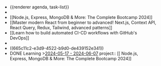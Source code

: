 - {{renderer agenda, task-list}}
-
- [[Node.js, Express, MongoDB & More: The Complete Bootcamp 2024]]
- [[Master modern React from beginner to advanced! Next.js, Context API, React Query, Redux, Tailwind, advanced patterns]]
- [[Learn how to build automated CI-CD workflows with GitHub's DevOps]]
-
- ((665c11c2-e3d9-4522-b9d0-de439152e341))
- DONE Learning >[2024-05-17 - 2024-06-07](#agenda://?start=1715909104000&end=1717723504000)
  project:: [[ Node.js, Express, MongoDB & More: The Complete Bootcamp 2024]]